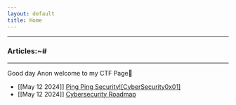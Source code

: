 ```yaml
---
layout: default
title: Home
---
```


* * *
### Articles:~#
* * *

Good day Anon welcome to my CTF Page🤠

- [[May 12 2024]] [Ping Ping Security![CyberSecurity0x01]](./contents/Cybersecurity101/CyberSec101)<br/>
- [[May 12 2024]] [Cybersecurity Roadmap](./contents/Cybersecurity101/CyberSecurity-Roadmap)